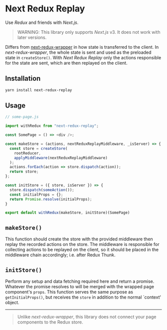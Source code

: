 # Next Redux Replay

Use _Redux_ and friends with _Next.js_.

> WARNING: This library only supports _Next.js_ v3. It does not work with later versions.

Differs from [next-redux-wrapper](https://github.com/kirill-konshin/next-redux-wrapper) in how state is transferred to the client. In _next-redux-wrapper_, the whole state is sent and used as the preloaded state in `createStore()`. With _Next Redux Replay_ only the actions responsible for the state are sent, which are then replayed on the client.

## Installation

```bash
yarn install next-redux-replay
```

## Usage

```js
// some-page.js

import withRedux from "next-redux-replay";

const SomePage = () => <div />;

const makeStore = (actions, nextReduxReplayMiddleware, _isServer) => {
  const store = createStore(
    rootReducer,
    applyMiddleware(nextReduxReplayMiddleware)
  );
  actions.forEach(action => store.dispatch(action));
  return store;
};

const initStore = ({ store, isServer }) => {
  store.dispatch(someAction());
  const initialProps = {};
  return Promise.resolve(initialProps);
}

export default withRedux(makeStore, initStore)(SomePage)
```

## `makeStore()`

This function should create the store with the provided middleware then replay the recorded actions on the store. The middleware is responsible for collecting actions to be replayed on the client, so it should be placed in the middleware chain accordingly; i.e. after Redux Thunk.

## `initStore()`

Perform any setup and data fetching required here and return a promise. Whatever the promise resolves to will be merged with the wrapped page component's `props`. This function serves the same purpose as `getInitialProps()`, but receives the `store` in addition to the normal `context' object.

* * *

> Unlike _next-redux-wrapper_, this library does not connect your page components to the Redux store.
